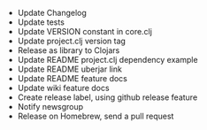   * Update Changelog
  * Update tests
  * Update VERSION constant in core.clj 
  * Update project.clj version tag
  * Release as library to Clojars
  * Update README project.clj dependency example
  * Update README uberjar link
  * Update README feature docs
  * Update wiki feature docs
  * Create release label, using github release feature
  * Notify newsgroup
  * Release on Homebrew, send a pull request
